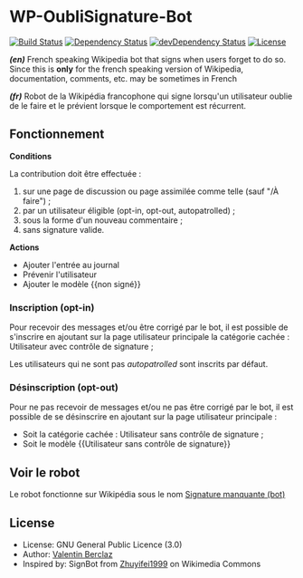 WP-OubliSignature-Bot
========================
[![Build Status](https://api.travis-ci.org/ValentinBrclz/WP-OubliSignature-Bot.png)](http://travis-ci.org/ValentinBrclz/WP-OubliSignature-Bot)
[![Dependency Status](https://img.shields.io/david/ValentinBrclz/WP-OubliSignature-Bot.svg?style=flat)](https://david-dm.org/ValentinBrclz/WP-OubliSignature-Bot#info=Dependencies)
[![devDependency Status](https://img.shields.io/david/dev/ValentinBrclz/WP-OubliSignature-Bot.svg?style=flat)](https://david-dm.org/ValentinBrclz/WP-OubliSignature-Bot#info=devDependencies)
[![License](https://img.shields.io/badge/license-GPLv3-blue.svg?style=flat)](http://opensource.org/licenses/GPL-3.0)

_**(en)**_ French speaking Wikipedia bot that signs when users forget to do so. Since this is **only** for the french speaking version of Wikipedia, documentation, comments, etc. may be sometimes in French

_**(fr)**_ Robot de la Wikipédia francophone qui signe lorsqu'un utilisateur oublie de le faire et le prévient lorsque le comportement est récurrent.

## Fonctionnement
**Conditions**

La contribution doit être effectuée :
 1. sur une page de discussion ou page assimilée comme telle (sauf "/À faire") ;
 2. par un utilisateur éligible (opt-in, opt-out, autopatrolled) ;
 3. sous la forme d'un nouveau commentaire ;
 4. sans signature valide.

**Actions**
* Ajouter l'entrée au journal
* Prévenir l'utilisateur
* Ajouter le modèle {{non signé}}

### Inscription (opt-in)
Pour recevoir des messages et/ou être corrigé par le bot, il est possible de s'inscrire en ajoutant sur la page utilisateur principale la catégorie cachée : Utilisateur avec contrôle de signature ;

Les utilisateurs qui ne sont pas _autopatrolled_ sont inscrits par défaut.

### Désinscription (opt-out)
Pour ne pas recevoir de messages et/ou ne pas être corrigé par le bot, il est possible de se désinscrire en ajoutant sur la page utilisateur principale :
* Soit la catégorie cachée : Utilisateur sans contrôle de signature ;
* Soit le modèle {{Utilisateur sans contrôle de signature}}

## Voir le robot
Le robot fonctionne sur Wikipédia sous le nom [Signature manquante (bot)](https://fr.wikipedia.org/wiki/Utilisateur:Signature_manquante_(bot))

## License
* License: GNU General Public Licence (3.0)
* Author: [Valentin Berclaz](https://github.com/ValentinBrclz)
* Inspired by: SignBot from [Zhuyifei1999](https://commons.wikimedia.org/wiki/User:Zhuyifei1999) on Wikimedia Commons
